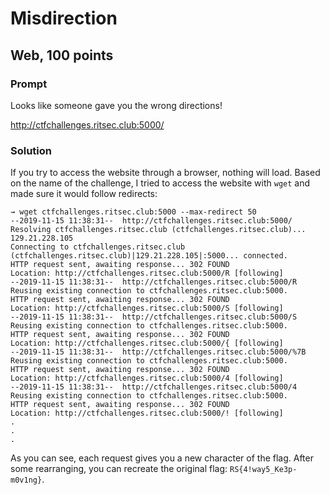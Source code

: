 # Misdirection
## Web, 100 points

### Prompt

Looks like someone gave you the wrong directions!

http://ctfchallenges.ritsec.club:5000/

### Solution

If you try to access the website through a browser, nothing will load. Based on the name of the challenge, I tried to access the website with `wget` and made sure it would follow redirects:


```shell
→ wget ctfchallenges.ritsec.club:5000 --max-redirect 50
--2019-11-15 11:38:31--  http://ctfchallenges.ritsec.club:5000/
Resolving ctfchallenges.ritsec.club (ctfchallenges.ritsec.club)... 129.21.228.105
Connecting to ctfchallenges.ritsec.club (ctfchallenges.ritsec.club)|129.21.228.105|:5000... connected.
HTTP request sent, awaiting response... 302 FOUND
Location: http://ctfchallenges.ritsec.club:5000/R [following]
--2019-11-15 11:38:31--  http://ctfchallenges.ritsec.club:5000/R
Reusing existing connection to ctfchallenges.ritsec.club:5000.
HTTP request sent, awaiting response... 302 FOUND
Location: http://ctfchallenges.ritsec.club:5000/S [following]
--2019-11-15 11:38:31--  http://ctfchallenges.ritsec.club:5000/S
Reusing existing connection to ctfchallenges.ritsec.club:5000.
HTTP request sent, awaiting response... 302 FOUND
Location: http://ctfchallenges.ritsec.club:5000/{ [following]
--2019-11-15 11:38:31--  http://ctfchallenges.ritsec.club:5000/%7B
Reusing existing connection to ctfchallenges.ritsec.club:5000.
HTTP request sent, awaiting response... 302 FOUND
Location: http://ctfchallenges.ritsec.club:5000/4 [following]
--2019-11-15 11:38:31--  http://ctfchallenges.ritsec.club:5000/4
Reusing existing connection to ctfchallenges.ritsec.club:5000.
HTTP request sent, awaiting response... 302 FOUND
Location: http://ctfchallenges.ritsec.club:5000/! [following]
.
.
.
```

As you can see, each request gives you a new character of the flag. After some rearranging, you can recreate the original flag: `RS{4!way5_Ke3p-m0v1ng}`.
